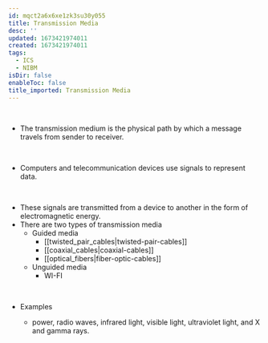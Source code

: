 ```yaml
---
id: mqct2a6x6xe1zk3su30y055
title: Transmission Media
desc: ''
updated: 1673421974011
created: 1673421974011
tags:
  - ICS
  - NIBM
isDir: false
enableToc: false
title_imported: Transmission Media
---
```

 

- The transmission medium is the physical path by which a message travels from sender to receiver.

 

-   Computers and telecommunication devices use signals to represent data.

 

-   These signals are transmitted from a device to another in the form of electromagnetic energy.
- There are two types of transmission  media 
	- Guided media 
		- [[twisted_pair_cables|twisted-pair-cables]]
		- [[coaxial_cables|coaxial-cables]]
		- [[optical_fibers|fiber-optic-cables]] 
	- Unguided media 
		- WI-FI 

 

-   Examples

    -   power, radio waves, infrared light, visible light, ultraviolet light, and X and gamma rays.

